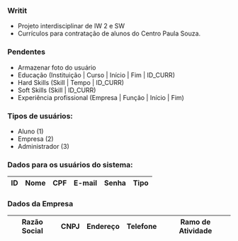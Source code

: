 ### Writit

- Projeto interdisciplinar de IW 2 e SW
- Currículos para contratação de alunos do Centro Paula Souza.

### Pendentes

- Armazenar foto do usuário
- Educação (Instituição | Curso | Início | Fim | ID_CURR)
- Hard Skills (Skill | Tempo | ID_CURR)
- Soft Skills (Skill | ID_CURR)
- Experiência profissional (Empresa | Função | Início | Fim)

### Tipos de usuários:

- Aluno (1)
- Empresa (2)
- Administrador (3)

### Dados para os usuários do sistema: 

ID | Nome | CPF | E-mail | Senha | Tipo
---|------|-----|--------|-------|-----

### Dados da Empresa

Razão Social | CNPJ | Endereço | Telefone | Ramo de Atividade
-------------|------|----------|----------|------------------
